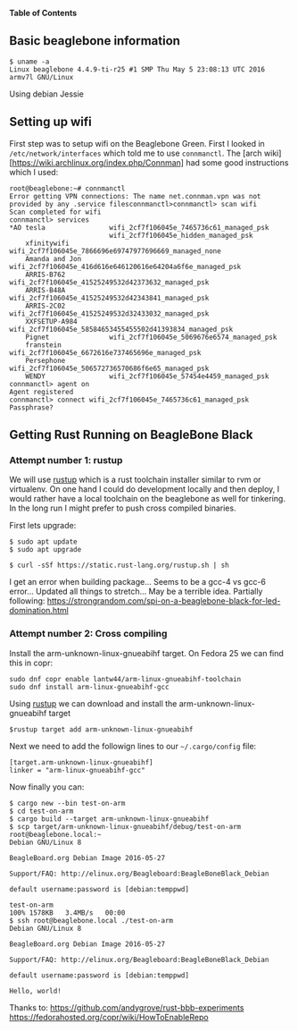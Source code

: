 **Table of Contents**

## Basic beaglebone information

```
$ uname -a
Linux beaglebone 4.4.9-ti-r25 #1 SMP Thu May 5 23:08:13 UTC 2016 armv7l GNU/Linux
```

Using debian Jessie

## Setting up wifi
First step was to setup wifi on the Beaglebone Green. First I looked in
`/etc/network/interfaces` which told me to use `connmanctl`. The [arch wiki][https://wiki.archlinux.org/index.php/Connman] had some good instructions which I used:

```
root@beaglebone:~# connmanctl
Error getting VPN connections: The name net.connman.vpn was not provided by any .service filesconnmanctl>connmanctl> scan wifi
Scan completed for wifi
connmanctl> services
*AO tesla                wifi_2cf7f106045e_7465736c61_managed_psk
                         wifi_2cf7f106045e_hidden_managed_psk
    xfinitywifi          wifi_2cf7f106045e_7866696e69747977696669_managed_none
    Amanda and Jon       wifi_2cf7f106045e_416d616e646120616e64204a6f6e_managed_psk
    ARRIS-B762           wifi_2cf7f106045e_41525249532d42373632_managed_psk
    ARRIS-B48A           wifi_2cf7f106045e_41525249532d42343841_managed_psk
    ARRIS-2C02           wifi_2cf7f106045e_41525249532d32433032_managed_psk
    XXFSETUP-A984        wifi_2cf7f106045e_58584653455455502d41393834_managed_psk
    Pignet               wifi_2cf7f106045e_5069676e6574_managed_psk
    franstein            wifi_2cf7f106045e_6672616e737465696e_managed_psk
    Persephone           wifi_2cf7f106045e_506572736570686f6e65_managed_psk
    WENDY                wifi_2cf7f106045e_57454e4459_managed_psk
connmanctl> agent on
Agent registered
connmanctl> connect wifi_2cf7f106045e_7465736c61_managed_psk
Passphrase?
```

## Getting Rust Running on BeagleBone Black

### Attempt number 1: rustup

We will use [rustup][rustup] which is a rust toolchain installer similar
to rvm or virtualenv. On one hand I could do development locally and
then deploy, I would rather have a local toolchain on the beaglebone
as well for tinkering. In the long run I might prefer to push
cross compiled binaries.

First lets upgrade:

```
$ sudo apt update
$ sudo apt upgrade
```

```
$ curl -sSf https://static.rust-lang.org/rustup.sh | sh
```

I get an error when building package... Seems to be a gcc-4 vs gcc-6 error... Updated all things  to stretch... May be a terrible idea.
Partially following: https://strongrandom.com/spi-on-a-beaglebone-black-for-led-domination.html

### Attempt number 2: Cross compiling

Install the arm-unknown-linux-gnueabihf target. On Fedora 25 we can find
this in copr:

```
sudo dnf copr enable lantw44/arm-linux-gnueabihf-toolchain
sudo dnf install arm-linux-gnueabihf-gcc
```

Using [rustup][rustup] we can download and install the arm-unknown-linux-gnueabihf target

```
$rustup target add arm-unknown-linux-gnueabihf
```

Next we need to add the followign lines to our `~/.cargo/config` file:

```
[target.arm-unknown-linux-gnueabihf]
linker = "arm-linux-gnueabihf-gcc"
```
Now finally you can:

```
$ cargo new --bin test-on-arm
$ cd test-on-arm
$ cargo build --target arm-unknown-linux-gnueabihf
$ scp target/arm-unknown-linux-gnueabihf/debug/test-on-arm root@beaglebone.local:~
Debian GNU/Linux 8

BeagleBoard.org Debian Image 2016-05-27

Support/FAQ: http://elinux.org/Beagleboard:BeagleBoneBlack_Debian

default username:password is [debian:temppwd]

test-on-arm                                                            100% 1578KB   3.4MB/s   00:00
$ ssh root@beaglebone.local ./test-on-arm
Debian GNU/Linux 8

BeagleBoard.org Debian Image 2016-05-27

Support/FAQ: http://elinux.org/Beagleboard:BeagleBoneBlack_Debian

default username:password is [debian:temppwd]

Hello, world!
```

Thanks to:
https://github.com/andygrove/rust-bbb-experiments
https://fedorahosted.org/copr/wiki/HowToEnableRepo

[rustup]: https://github.com/rust-lang-nursery/rustup.rs
